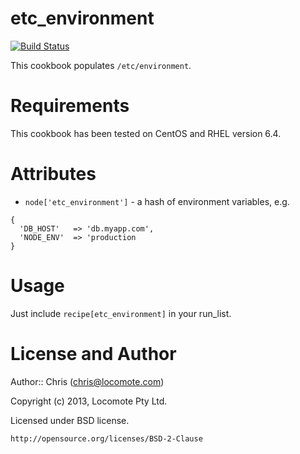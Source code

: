 # etc_environment
[![Build Status](https://travis-ci.org/locomote-cookbooks/etc_environment.png?branch=master)](https://travis-ci.org/locomote-cookbooks/etc_environment)

This cookbook populates `/etc/environment`.

# Requirements

This cookbook has been tested on CentOS and RHEL version 6.4.

# Attributes

* `node['etc_environment']` - a hash of environment variables, e.g.

```
{
  'DB_HOST'   => 'db.myapp.com',
  'NODE_ENV'  => 'production
}
```

# Usage

Just include `recipe[etc_environment]` in your run_list.


# License and Author
Author:: Chris (<chris@locomote.com>)

Copyright (c) 2013, Locomote Pty Ltd.

Licensed under BSD license.

    http://opensource.org/licenses/BSD-2-Clause
